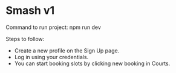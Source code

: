 # Smash v1

Command to run project: npm run dev

Steps to follow:

- Create a new profile on the Sign Up page.
- Log in using your credentials.
- You can start booking slots by clicking new booking in Courts.
